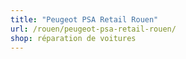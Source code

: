 ```yaml
---
title: "Peugeot PSA Retail Rouen"
url: /rouen/peugeot-psa-retail-rouen/
shop: réparation de voitures
---
```

